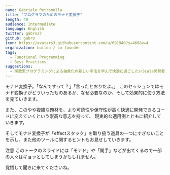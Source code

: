 ```yaml
---
name: Gabriele Petronella
title: "プログラマのためのモナド変換子"
length: 40
audience: Intermediate
language: English
twitter: gabro27
github: gabro
icon: https://avatars3.githubusercontent.com/u/691940?s=460&v=4
organization: buildo / co-founder
tags:
  - Functional Programming
  - Best Practices
suggestions:
  - 関数型プログラミングによる抽象化の新しい手法を学んで快適に過ごしたいScala開発者 :)
---
```

モナド変換子。「なんですって？」「言ったとおりだよ。」
このセッションではモナド変換子がどういったものあるか、なぜ必要なのか、そして効果的に使う方法を見ていきます。

また、このやや複雑な題材を、より可読性や保守性が高く快適に開発できるコードに変えていくという崇高な意志を持って、
現実的な適用例とともに紹介していきます。

そしてモナド変換子が「effectスタック」を取り扱う道具の一つにすぎないことを示し、また他のツールに関するヒントもお見せしていきます。

注意
このトークのスライドには「モナド」や「関手」などが出てくるので一部の人々はギョッとしてしまうかもしれません。

覚悟して聞きに来てくださいね。

